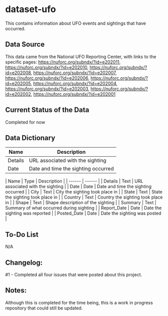 # dataset-ufo
This contains information about UFO events and sightings that have occurred.

## Data Source
This data came from the National UFO Reporting Center, with links to the specific pages: https://nuforc.org/subndx/?id=e202011, https://nuforc.org/subndx/?id=e202010, https://nuforc.org/subndx/?id=e202008, https://nuforc.org/subndx/?id=e202007, https://nuforc.org/subndx/?id=e202006, https://nuforc.org/subndx/?id=e202005, https://nuforc.org/subndx/?id=e202004, https://nuforc.org/subndx/?id=e202003, https://nuforc.org/subndx/?id=e202002, https://nuforc.org/subndx/?id=e202001

## Current Status of the Data
Completed for now 

## Data Dictionary
| Name  | Description |
| ------------- | ------------- |
| Details  | URL associated with the sighting  |
| Date  | Date and time the sighting occurred  |

| Name | Type | Description |
| ------ | ------ |
| Details | Text | URL associated with the sighting |
| Date | Date | Date and time the sighting occurred |
| City | Text | City the sighting took place in |
| State | Text | State the sighting took place in |
| Country | Text | Country the sighting took place in |
| Shape | Text | Shape description of the sighting |
| Summary | Text | Summary of what occurred during sighting |
| Report_Date | Date | Date the sighting was reported |
| Posted_Date | Date | Date the sighting was posted |	

## To-Do List
N/A 

## Changelog: 
#1 - Completed all four issues that were posted about this project.

## Notes: 
Although this is completed for the time being, this is a work in progress repository that could still be updated.
